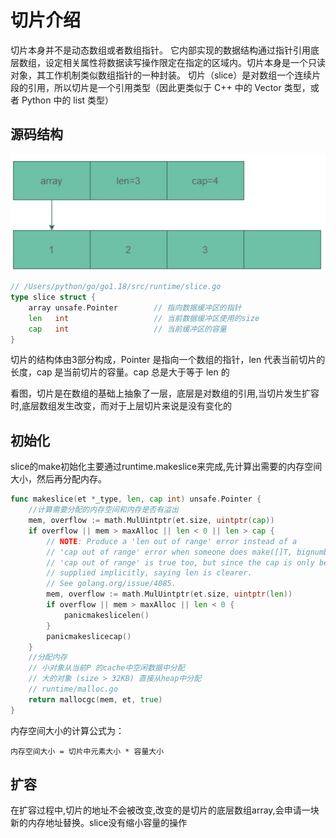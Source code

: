 # 切片介绍

切片本身并不是动态数组或者数组指针。
它内部实现的数据结构通过指针引用底层数组，设定相关属性将数据读写操作限定在指定的区域内。切片本身是一个只读对象，其工作机制类似数组指针的一种封装。
切片（slice）是对数组一个连续片段的引用，所以切片是一个引用类型（因此更类似于 C++ 中的 Vector 类型，或者 Python 中的 list 类型）

## 源码结构
![](sliceStructure.png)

```go
// /Users/python/go/go1.18/src/runtime/slice.go
type slice struct {
    array unsafe.Pointer        // 指向数据缓冲区的指针
    len   int                   // 当前数据缓冲区使用的size
    cap   int                   // 当前缓冲区的容量
}
```

切片的结构体由3部分构成，Pointer 是指向一个数组的指针，len 代表当前切片的长度，cap 是当前切片的容量。cap 总是大于等于 len 的

看图，切片是在数组的基础上抽象了一层，底层是对数组的引用,当切片发生扩容时,底层数组发生改变，而对于上层切片来说是没有变化的

## 初始化
slice的make初始化主要通过runtime.makeslice来完成,先计算出需要的内存空间大小，然后再分配内存。
```go
func makeslice(et *_type, len, cap int) unsafe.Pointer {
	//计算需要分配的内存空间和内存是否有溢出
	mem, overflow := math.MulUintptr(et.size, uintptr(cap))
	if overflow || mem > maxAlloc || len < 0 || len > cap {
		// NOTE: Produce a 'len out of range' error instead of a
		// 'cap out of range' error when someone does make([]T, bignumber).
		// 'cap out of range' is true too, but since the cap is only being
		// supplied implicitly, saying len is clearer.
		// See golang.org/issue/4085.
		mem, overflow := math.MulUintptr(et.size, uintptr(len))
		if overflow || mem > maxAlloc || len < 0 {
			panicmakeslicelen()
		}
		panicmakeslicecap()
	}
	//分配内存
	// 小对象从当前P 的cache中空闲数据中分配
	// 大的对象 (size > 32KB) 直接从heap中分配
	// runtime/malloc.go
	return mallocgc(mem, et, true)
}
```
内存空间大小的计算公式为：
```shell
内存空间大小 = 切片中元素大小 * 容量大小
```




## 扩容
在扩容过程中,切片的地址不会被改变,改变的是切片的底层数组array,会申请一块新的内存地址替换。slice没有缩小容量的操作



